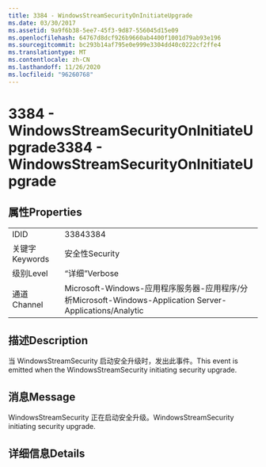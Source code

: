 ```yaml
---
title: 3384 - WindowsStreamSecurityOnInitiateUpgrade
ms.date: 03/30/2017
ms.assetid: 9a9f6b38-5ee7-45f3-9d87-556045d15e09
ms.openlocfilehash: 64767d8dcf926b9660ab4400f1001d79ab93e196
ms.sourcegitcommit: bc293b14af795e0e999e3304dd40c0222cf2ffe4
ms.translationtype: MT
ms.contentlocale: zh-CN
ms.lasthandoff: 11/26/2020
ms.locfileid: "96260768"
---
```

# <a name="3384---windowsstreamsecurityoninitiateupgrade"></a><span data-ttu-id="cd356-102">3384 - WindowsStreamSecurityOnInitiateUpgrade</span><span class="sxs-lookup"><span data-stu-id="cd356-102">3384 - WindowsStreamSecurityOnInitiateUpgrade</span></span>

## <a name="properties"></a><span data-ttu-id="cd356-103">属性</span><span class="sxs-lookup"><span data-stu-id="cd356-103">Properties</span></span>  
  
|||  
|-|-|  
|<span data-ttu-id="cd356-104">ID</span><span class="sxs-lookup"><span data-stu-id="cd356-104">ID</span></span>|<span data-ttu-id="cd356-105">3384</span><span class="sxs-lookup"><span data-stu-id="cd356-105">3384</span></span>|  
|<span data-ttu-id="cd356-106">关键字</span><span class="sxs-lookup"><span data-stu-id="cd356-106">Keywords</span></span>|<span data-ttu-id="cd356-107">安全性</span><span class="sxs-lookup"><span data-stu-id="cd356-107">Security</span></span>|  
|<span data-ttu-id="cd356-108">级别</span><span class="sxs-lookup"><span data-stu-id="cd356-108">Level</span></span>|<span data-ttu-id="cd356-109">“详细”</span><span class="sxs-lookup"><span data-stu-id="cd356-109">Verbose</span></span>|  
|<span data-ttu-id="cd356-110">通道</span><span class="sxs-lookup"><span data-stu-id="cd356-110">Channel</span></span>|<span data-ttu-id="cd356-111">Microsoft-Windows-应用程序服务器-应用程序/分析</span><span class="sxs-lookup"><span data-stu-id="cd356-111">Microsoft-Windows-Application Server-Applications/Analytic</span></span>|  
  
## <a name="description"></a><span data-ttu-id="cd356-112">描述</span><span class="sxs-lookup"><span data-stu-id="cd356-112">Description</span></span>  

 <span data-ttu-id="cd356-113">当 WindowsStreamSecurity 启动安全升级时，发出此事件。</span><span class="sxs-lookup"><span data-stu-id="cd356-113">This event is emitted when the WindowsStreamSecurity initiating security upgrade.</span></span>  
  
## <a name="message"></a><span data-ttu-id="cd356-114">消息</span><span class="sxs-lookup"><span data-stu-id="cd356-114">Message</span></span>  

 <span data-ttu-id="cd356-115">WindowsStreamSecurity 正在启动安全升级。</span><span class="sxs-lookup"><span data-stu-id="cd356-115">WindowsStreamSecurity initiating security upgrade.</span></span>  
  
## <a name="details"></a><span data-ttu-id="cd356-116">详细信息</span><span class="sxs-lookup"><span data-stu-id="cd356-116">Details</span></span>
